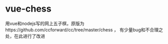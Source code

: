 # vue-chess
用vue和nodejs写的网上五子棋，原版为https://github.com/ccforward/cc/tree/master/chess ，
有少量bug和不合理之处，在此进行了改进
